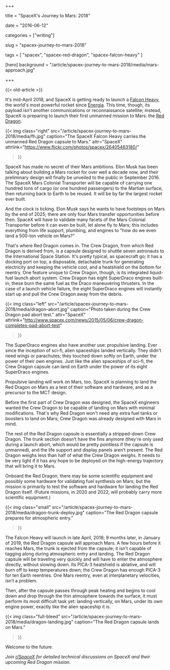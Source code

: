 +++

title = "SpaceX's Journey to Mars: 2018"

date = "2016-06-12"

categories = ["writing"]

slug = "spacex-journey-to-mars-2018"

tags = [
     "spacex",
     "spacex-red-dragon",
     "spacex-falcon-heavy"
     ]

[hero]
background = "/article/spacex-journey-to-mars-2018/media/mars-approach.jpg"

+++

{{< old-article >}}

It's mid-April 2018, and SpaceX is getting ready to launch a
[Falcon Heavy](/tags/spacex-falcon-heavy), the world's most powerful
rocket since [Energia](https://en.wikipedia.org/wiki/Energia). This
time, though, its payload isn't another communications or
reconnaissance satellite; instead, SpaceX is preparing to launch their
first unmanned mission to Mars: the
[Red Dragon](/tags/spacex-red-dragon).

<!--more-->

{{< img
class="right"
src="/article/spacex-journey-to-mars-2018/media/fh.jpg"
caption="The SpaceX Falcon Heavy carries the unmanned Red Dragon capsule to Mars."
attr="SpaceX"
attrlink="https://www.flickr.com/photos/spacex/26405463180/"
>}}

SpaceX has made no secret of their Mars ambitions. Elon Musk has been
talking about building a Mars rocket for over well a decade now, and
their preliminary design will finally be unveiled to the public in
September 2016. The SpaceX Mars Colonial Transporter will be capable
of carrying one hundred tons of cargo (or one hundred passengers) to
the Martian surface, then returning back to Earth to be reused. It
will be by far the largest rocket ever built.

And the clock is ticking. Elon Musk says he wants to have footsteps on
Mars by the end of 2025; there are only four Mars transfer
opportunities before then. SpaceX will have to validate many facets of
the Mars Colonial Transporter before it can even be built, let alone
fly to Mars; this includes everything from life support, plumbing, and
engines to "how do we even land a 500-ton vehicle on Mars?"

That's where Red Dragon comes in. The Crew Dragon, from which Red
Dragon is derived from, is a capsule designed to shuttle seven
astronauts to the International Space Station. It's pretty typical, as
spacecraft go; it has a docking port on top, a disposable, detachable
trunk for generating electricity and keeping the vehicle cool, and a
heatshield on the bottom for reentry. One feature unique to Crew
Dragon, though, is its integrated liquid-fuel launch abort
system. Crew Dragon has eight SuperDraco engines built-in; these burn
the same fuel as the Draco maneuvering thrusters. In the case of a
launch vehicle failure, the eight SuperDraco engines will instantly
start up and pull the Crew Dragon away from the debris.

{{< img
class="left"
src="/article/spacex-journey-to-mars-2018/media/dragon-abort.jpg"
caption="Photo taken during the Crew Dragon pad abort test."
attr="SpaceX"
attrlink="http://www.spacex.com/news/2015/05/06/crew-dragon-completes-pad-abort-test"
>}}

The SuperDraco engines also have another use: propulsive landing. Ever
since the inception of sci-fi, alien spaceships landed
vertically. They didn't need wings or parachutes; they touched down
softly on Earth, under the power of their own engines. Just like the
alien spaceships of sci-fi, the Crew Dragon capsule can land on Earth
under the power of its eight SuperDraco engines.

Propulsive landing will work on Mars, too. SpaceX is planning to land
the Red Dragon on Mars as a test of their software and hardware, and
as a precursor to the MCT design.

Before the first part of Crew Dragon was designed, the SpaceX
engineers wanted the Crew Dragon to be capable of landing on Mars with
minimal modifications. That's why Red Dragon won't need any extra fuel
tanks or boosters to land on Mars; Crew Dragon was already designed
with Mars in mind.

The rest of the Red Dragon capsule is essentially a stripped-down Crew
Dragon. The trunk section doesn’t have the fins anymore (they're only
used during a launch abort, which would be pretty pointless if the
capsule is unmanned), and the life support and display panels aren’t
present. The Red Dragon weighs less than half of what the Crew Dragon
weighs. It needs to be very light if it has any hope to be deployed on
the high-energy trajectory that will bring it to Mars.

Onboard the Red Dragon, there may be some scientific equipment and
possibly some hardware for validating fuel synthesis on Mars; but the
mission is primarily to test the software and hardware for landing the
Red Dragon itself. (Future missions, in 2020 and 2022, will probably
carry more scientific equipment.)

{{< img
class="small"
src="/article/spacex-journey-to-mars-2018/media/dragon-trunk-deploy.jpg"
caption="The Red Dragon capsule prepares for atmospheric entry."
>}}

The Falcon Heavy will launch in late April, 2018; 9 months later, in
January of 2019, the Red Dragon capsule will approach Mars. A few
hours before it reaches Mars, the trunk is ejected from the capsule;
it isn’t capable of tagging along during atmospheric entry and
landing. The Red Dragon capsule will be traveling very quickly and
will have to enter the atmosphere directly, without slowing down. Its
PICA-3 heatshield is ablative, and will burn off to keep temperatures
down; the Crew Dragon has enough PICA-3 for ten Earth reentries. One
Mars reentry, even at interplanetary velocities, isn’t a problem.

Then, after the capsule passes through peak heating and begins to cool
down and drop through the thin atmosphere towards the surface, it must
perform its most difficult task yet: landing vertically, on Mars,
under its own engine power, exactly like the alien spaceship it is.

{{< img
class="full-bleed"
src="/article/spacex-journey-to-mars-2018/media/dragon-landing.jpg"
caption="The Red Dragon capsule lands on Mars."
>}}

Welcome to the future.

*Join [r/SpaceX](https://reddit.com/r/SpaceX) for detailed technical
 discussions on SpaceX and their upcoming Red Dragon mission.*

